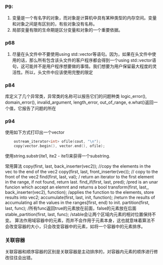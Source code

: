 ### P9:
1. 变量是一个有名字的对象，而对象是计算机中具有某种类型的内存空间。变量和对象之间是有区别的，有些对象没有名称。
2. 局部变量有限的生命期是区分变量和对象的一个重要依据。

### p68
1. 尽量在头文件中不要使用using std::vector等语句。因为，如果在头文件中使用的话，那么所有包含该头文件的客户程序都会得到一个using std::vector语句，这可能并不是用户程序想要做的事情。我们想要为用户保留最大程度的灵活性。所以，头文件中应该使用完整的限定

### p84
库定义了几个异常类，异常类的名称可以报告它们的问题种类
logic\_error(), domain\_error(), invalid\_argument, length\_error, out\_of\_range, e.what()返回一个值，它报告了问题的所在

### p94
使用如下方式打印出一个vector
```c++
    ostream_iterator<int> ofile(cout, "\n");
    copy(vector.begin(), vector.end(), ofile);
```
使用string.substr(ite1, ite2 - ite1)来获得一个substring.

常用算法
copy(first, last, back\_inserter(vec2)); //copy the elements in the vec to the end of the vec2
copy(first, last, front\_inserter(vec)); // copy to the front of the vec2
find(first, last, val); / return an iterator to the first element in the range, if not found, return last.
find\_if(first, last, pred); /pred is an unar funcion which accept an elemnt and returns a bool
transform(first, last,, back\_inserter(vec2), function); /applies the function to the elements, store results into vec2;
accumulate(first, last, init, function); /return the results of accumulating all the values in the ranges[first, end) to init.
partition(first, last, func); /所有func返回true的元素放在前面，false的元素放在后面
stable\_partition(first,  last, func); /stable会让两个区域内元素的相对位置保持不变。
算法作用域容器中的元素，而并不会作用于元素本身，这也就意味着算法不会改变容器的大小，只会改变容器中的元素，如将一个容器中的元素排序。

### 关联容器
关联容器和顺序容器的区别是关联容器是主动排序的，对容器内元素的顺序进行修改往往会出错。
